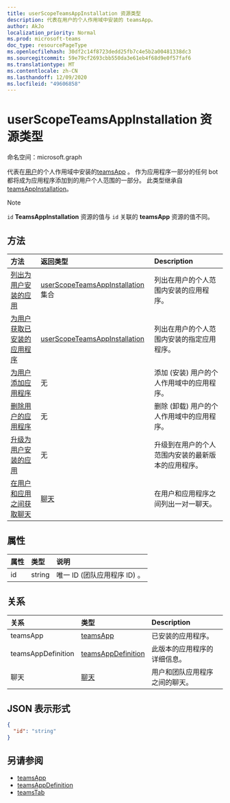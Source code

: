 ```yaml
---
title: userScopeTeamsAppInstallation 资源类型
description: 代表在用户的个人作用域中安装的 teamsApp。
author: AkJo
localization_priority: Normal
ms.prod: microsoft-teams
doc_type: resourcePageType
ms.openlocfilehash: 30df2c14f8723dedd25fb7c4e5b2a00481338dc3
ms.sourcegitcommit: 59e79cf2693cbb550da3e61eb4f68d9e0f57faf6
ms.translationtype: MT
ms.contentlocale: zh-CN
ms.lasthandoff: 12/09/2020
ms.locfileid: "49606858"
---
```

# <a name="userscopeteamsappinstallation-resource-type"></a>userScopeTeamsAppInstallation 资源类型

命名空间：microsoft.graph

代表在[用户](user.md)的个人作用域中安装的[teamsApp](teamsapp.md) 。 作为应用程序一部分的任何 bot 都将成为应用程序添加到的用户个人范围的一部分。
此类型继承自 [teamsAppInstallation](teamsappinstallation.md)。

> [!NOTE]
> `id` **TeamsAppInstallation** 资源的值与 `id` 关联的 **teamsApp** 资源的值不同。

## <a name="methods"></a>方法

| 方法       | 返回类型  |Description|
|:---------------|:--------|:----------|
|[列出为用户安装的应用](../api/userteamwork-list-installedapps.md)| [userScopeTeamsAppInstallation](userscopeteamsappinstallation.md) 集合 | 列出在用户的个人范围内安装的应用程序。 |
|[为用户获取已安装的应用程序](../api/userteamwork-get-installedapps.md)| [userScopeTeamsAppInstallation](userscopeteamsappinstallation.md) | 列出在用户的个人范围内安装的指定应用程序。 |
|[为用户添加应用程序](../api/userteamwork-post-installedapps.md) | 无 | 添加 (安装) 用户的个人作用域中的应用程序。 |
|[删除用户的应用程序](../api/userteamwork-delete-installedapps.md) | 无 | 删除 (卸载) 用户的个人作用域中的应用程序。 |
|[升级为用户安装的应用](../api/userteamwork-teamsappinstallation-upgrade.md) | 无 | 升级到在用户的个人范围内安装的最新版本的应用程序。|
|[在用户和应用之间获取聊天](../api/userscopeteamsappinstallation-get-chat.md) | [聊天](chat.md) | 在用户和应用程序之间列出一对一聊天。 |

## <a name="properties"></a>属性

| 属性            | 类型     | 说明 |
|:------------------- |:-------- |:----------- |
| id                  | string   | 唯一 ID (团队应用程序 ID) 。 |

## <a name="relationships"></a>关系

| 关系   | 类型    | Description |
|:---------------|:--------|:----------|
|teamsApp|[teamsApp](teamsapp.md)| 已安装的应用程序。 |
|teamsAppDefinition|[teamsAppDefinition](teamsappdefinition.md)| 此版本的应用程序的详细信息。 |
|聊天 |[聊天](chat.md) | 用户和团队应用程序之间的聊天。 | 

## <a name="json-representation"></a>JSON 表示形式

<!-- {
  "blockType": "resource",
  "@odata.type": "microsoft.graph.userScopeTeamsAppInstallation",
  "baseType": "microsoft.graph.entity"
}-->

```json
{
  "id": "string"
}
```

## <a name="see-also"></a>另请参阅

- [teamsApp](teamsapp.md)
- [teamsAppDefinition](teamsappdefinition.md)
- [teamsTab](../resources/teamstab.md)

<!-- uuid: 8fcb5dbc-d5aa-4681-8e31-b001d5168d79
2015-10-25 14:57:30 UTC -->
<!-- {
  "type": "#page.annotation",
  "description": "userScopeTeamsAppInstallation resource",
  "keywords": "",
  "section": "documentation",
  "tocPath": ""
  "suppressions": []
}-->


